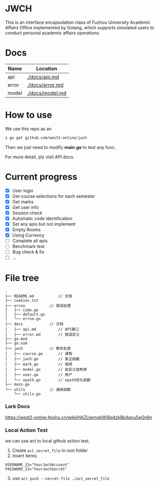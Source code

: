 # JWCH

This is an interface encapsulation class of Fuzhou University Academic Affairs Office implemented by Golang, which supports simulated users to conduct personal academic affairs operations.

# Docs

| Name  | Location                        |
| ----- | ------------------------------- |
| api   | [./docs/api.md](./docs/api.md)     |
| error | [./docs/error.md](./docs/error.md) |
| model | [./docs/model.md](./docs/model.md) |

# How to use

We use this repo as an 

```bash
❯ go get github.com/west2-online/jwch
```

Then we just need to modify **main.go** to test any func.

For more detail, plz visit API docs.

# Current progress

- [X] User login
- [X] Get course selections for each semester
- [X] Get marks
- [X] Get user info
- [X] Session check
- [X] Automatic code identification
- [X] Set any apis but not implement
- [X] Empty Rooms
- [X] Using Currency
- [ ] Complete all apis
- [ ] Benchmark test
- [ ] Bug check & fix
- [ ] ...

# File tree

```
.
├── README.md			// 文档
├── cookies.txt
├── errno			// 错误处理
│   ├── code.go
│   ├── default.go
│   └── errno.go
├── docs			// 文档
│   ├── api.md			// API接口
│   ├── error.md		// 错误定义
├── go.mod
├── go.sum
├── jwch			// 教务处类
│   ├── course.go		// 课程
│   ├── jwch.go			// 类主函数
│   ├── mark.go			// 成绩
│   ├── model.go		// 自定义结构体
│   ├── user.go			// 用户
│   └── xpath.go		// xpath优化函数
├── main.go
└── utils			// 通用函数
    └── utils.go
```

### Lark Docs
https://west2-online.feishu.cn/wiki/HAZUwmgkWiRq4zkBkAecu5eGn9n

### Local Action Test

we can use act to local github action test.

1. Create `act_secret_file` in root folder
2. Insert items:
```env
USERNAME_23="YourJwchAccount"
PASSWORD_23="YourJwchSecret"
```
3. use `act push --secret-file ./act_secret_file`